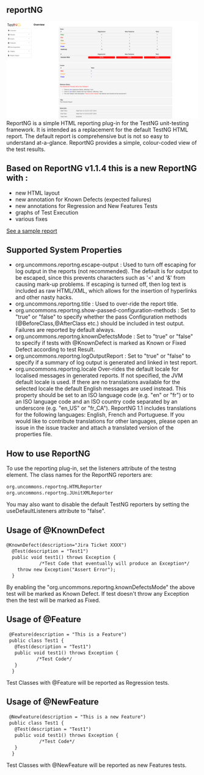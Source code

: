 ## reportNG ##

![](https://github.com/sdrss/test/blob/master/SampleOverview.png)
ReportNG is a simple HTML reporting plug-in for the TestNG unit-testing framework. It is intended as a replacement for the default TestNG HTML report. The default report is comprehensive but is not so easy to understand at-a-glance. ReportNG provides a simple, colour-coded view of the test results.

## Based on ReportNG v1.1.4 this is a new ReportNG with : ##
 - new HTML layout
 - new annotation for Known Defects (expected failures)
 - new annotations for Regression and New Features Tests
 - graphs of Test Execution
 - various fixes
 
 [See a sample report](https://sdrss.github.io/test/)

 ## Supported System Properties ##
 * org.uncommons.reportng.escape-output : Used to turn off escaping for log output in the reports (not recommended). The default is for output to be escaped, since this prevents characters such as '<' and '&' from causing mark-up problems. If escaping is turned off, then log text is included as raw HTML/XML, which allows for the insertion of hyperlinks and other nasty hacks.
 * org.uncommons.reportng.title : Used to over-ride the report title.
 * org.uncommons.reportng.show-passed-configuration-methods : Set to "true" or "false" to specify whether the pass Configuration methods (@BeforeClass,@AfterClass etc.) should be included in test output. Failures are reported by default always.
 * org.uncommons.reportng.knownDefectsMode : Set to "true" or "false" to specify if tests with @KnownDefect is marked as Known or Fixed Defect according to test Result.
 * org.uncommons.reportng.logOutputReport : Set to "true" or "false" to specify if a summary of log output is generated and linked in test report.
 * org.uncommons.reportng.locale
Over-rides the default locale for localised messages in generated reports. If not specified, the JVM default locale is used. If there are no translations available for the selected locale the default English messages are used instead. This property should be set to an ISO language code (e.g. "en" or "fr") or to an ISO language code and an ISO country code separated by an underscore (e.g. "en_US" or "fr_CA"). ReportNG 1.1 includes translations for the following languages: English, French and Portuguese. If you would like to contribute translations for other languages, please open an issue in the issue tracker and attach a translated version of the properties file.
 
 ## How to use ReportNG ##
 
 To use the reporting plug-in, set the listeners attribute of the testng element. The class names for the ReportNG reporters are:

    org.uncommons.reportng.HTMLReporter
    org.uncommons.reportng.JUnitXMLReporter
 You may also want to disable the default TestNG reporters by setting the useDefaultListeners attribute to "false".

 ## Usage of @KnownDefect
 
  	@KnownDefect(description="Jira Ticket XXXX")
	  @Test(description = "Test1")
	  public void test1() throws Exception {
                /*Test Code that eventually will produce an Exception*/
		throw new Exception("Assert Error");
	  }
    
  By enabling the "org.uncommons.reportng.knownDefectsMode" the above test will be marked as Known Defect.
  If test doesn't throw any Exception then the test will be marked as Fixed.
    
 ## Usage of @Feature
 
     @Feature(description = "This is a Feature")
     public class Test1 {
	   @Test(description = "Test1")
	   public void test1() throws Exception {
               /*Test Code*/
	   }
      }
     
   Test Classes with @Feature will be reported as Regression tests.
     
  ## Usage of @NewFeature
 
     @NewFeature(description = "This is a new Feature")
     public class Test1 {
	   @Test(description = "Test1")
	   public void test1() throws Exception {
                /*Test Code*/
	   }
      }
     
   Test Classes with @NewFeature will be reported as new Features tests.
